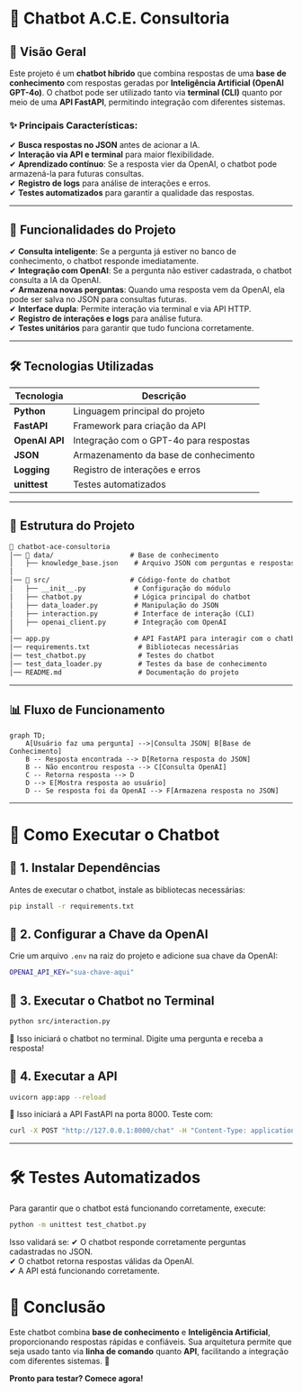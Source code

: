 # 🤖 Chatbot A.C.E. Consultoria

## 📌 Visão Geral
Este projeto é um **chatbot híbrido** que combina respostas de uma **base de conhecimento** com respostas geradas por **Inteligência Artificial (OpenAI GPT-4o)**. O chatbot pode ser utilizado tanto via **terminal (CLI)** quanto por meio de uma **API FastAPI**, permitindo integração com diferentes sistemas.

### ✨ **Principais Características:**
✔ **Busca respostas no JSON** antes de acionar a IA.  
✔ **Interação via API e terminal** para maior flexibilidade.  
✔ **Aprendizado contínuo**: Se a resposta vier da OpenAI, o chatbot pode armazená-la para futuras consultas.  
✔ **Registro de logs** para análise de interações e erros.  
✔ **Testes automatizados** para garantir a qualidade das respostas.  

---

## 🎯 **Funcionalidades do Projeto**
✔ **Consulta inteligente**: Se a pergunta já estiver no banco de conhecimento, o chatbot responde imediatamente.  
✔ **Integração com OpenAI**: Se a pergunta não estiver cadastrada, o chatbot consulta a IA da OpenAI.  
✔ **Armazena novas perguntas**: Quando uma resposta vem da OpenAI, ela pode ser salva no JSON para consultas futuras.  
✔ **Interface dupla**: Permite interação via terminal e via API HTTP.  
✔ **Registro de interações e logs** para análise futura.  
✔ **Testes unitários** para garantir que tudo funciona corretamente.  

---

## 🛠️ **Tecnologias Utilizadas**

| Tecnologia | Descrição |
|------------|--------------------------------|
| **Python** | Linguagem principal do projeto |
| **FastAPI** | Framework para criação da API |
| **OpenAI API** | Integração com o GPT-4o para respostas |
| **JSON** | Armazenamento da base de conhecimento |
| **Logging** | Registro de interações e erros |
| **unittest** | Testes automatizados |

---

## 📁 **Estrutura do Projeto**

```md
📂 chatbot-ace-consultoria  
│── 📂 data/                   # Base de conhecimento  
│   ├── knowledge_base.json    # Arquivo JSON com perguntas e respostas  
│
│── 📂 src/                    # Código-fonte do chatbot  
│   ├── __init__.py            # Configuração do módulo  
│   ├── chatbot.py             # Lógica principal do chatbot  
│   ├── data_loader.py         # Manipulação do JSON  
│   ├── interaction.py         # Interface de interação (CLI)  
│   ├── openai_client.py       # Integração com OpenAI  
│
│── app.py                     # API FastAPI para interagir com o chatbot  
│── requirements.txt            # Bibliotecas necessárias  
│── test_chatbot.py             # Testes do chatbot  
│── test_data_loader.py         # Testes da base de conhecimento  
│── README.md                   # Documentação do projeto  
```

---

## 📊 **Fluxo de Funcionamento**

```mermaid
graph TD;
    A[Usuário faz uma pergunta] -->|Consulta JSON| B[Base de Conhecimento]
    B -- Resposta encontrada --> D[Retorna resposta do JSON]
    B -- Não encontrou resposta --> C[Consulta OpenAI]
    C -- Retorna resposta --> D
    D --> E[Mostra resposta ao usuário]
    D -- Se resposta foi da OpenAI --> F[Armazena resposta no JSON]
```

---

# 🚀 **Como Executar o Chatbot**

## 📌 **1. Instalar Dependências**
Antes de executar o chatbot, instale as bibliotecas necessárias:
```bash
pip install -r requirements.txt
```

## 📌 **2. Configurar a Chave da OpenAI**
Crie um arquivo `.env` na raiz do projeto e adicione sua chave da OpenAI:
```bash
OPENAI_API_KEY="sua-chave-aqui"
```

## 📌 **3. Executar o Chatbot no Terminal**
```bash
python src/interaction.py
```
📌 Isso iniciará o chatbot no terminal. Digite uma pergunta e receba a resposta!

## 📌 **4. Executar a API**
```bash
uvicorn app:app --reload
```
📌 Isso iniciará a API FastAPI na porta 8000. Teste com:
```bash
curl -X POST "http://127.0.0.1:8000/chat" -H "Content-Type: application/json" -d '{"question": "O que é a A.C.E. Consultoria?"}'
```

---

# 🛠️ **Testes Automatizados**
Para garantir que o chatbot está funcionando corretamente, execute:
```bash
python -m unittest test_chatbot.py
```
Isso validará se:
✔ O chatbot responde corretamente perguntas cadastradas no JSON.  
✔ O chatbot retorna respostas válidas da OpenAI.  
✔ A API está funcionando corretamente.  


# 📌 **Conclusão**
Este chatbot combina **base de conhecimento** e **Inteligência Artificial**, proporcionando respostas rápidas e confiáveis. Sua arquitetura permite que seja usado tanto via **linha de comando** quanto **API**, facilitando a integração com diferentes sistemas. 🚀

**Pronto para testar? Comece agora!**

